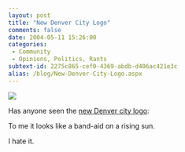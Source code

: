```yaml
---
layout: post
title: "New Denver City Logo"
comments: false
date: 2004-05-11 15:26:00
categories:
 - Community
 - Opinions, Politics, Rants
subtext-id: 2275c865-cef0-4369-abdb-d406ac421e3c
alias: /blog/New-Denver-City-Logo.aspx
---
```



![](/images/22/o_New_Denver_logo.gif)

Has anyone seen the [new Denver city logo](http://www.denvergov.com/newsarticle.asp?id=7065):

To me it looks like a band-aid on a rising sun.

I hate it.
